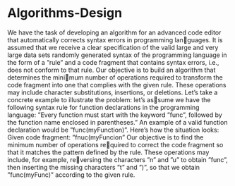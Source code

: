 # Algorithms-Design
We have the task of developing an algorithm for an advanced code editor that automatically corrects syntax errors in programming languages. It is assumed that we receive a clear specification of the valid large and very large data sets randomly generated syntax of the programming language in the form of a ”rule” and a code fragment that contains syntax errors, i.e., does not conform to that rule.
Our objective is to build an algorithm that determines the minimum number of operations required to transform the code fragment into one that complies with the given rule. These operations may include character substitutions, insertions, or deletions.
Let’s take a concrete example to illustrate the problem: let’s assume we have the following syntax rule for function declarations in the programming language:
”Every function must start with the keyword ”func”, followed by the function name enclosed in parentheses.” An example of a valid function declaration would be ”func(myFunction)”.
Here’s how the situation looks: Given code fragment: ”fnuc(myFuncion”
Our objective is to find the minimum number of operations required to correct the code fragment so that it matches the pattern defined by the rule. These operations may include, for example, reversing the characters ”n” and ”u” to obtain ”func”, then inserting the missing characters ”t” and ”)”, so that we obtain ”func(myFunc)” according to the given rule.
